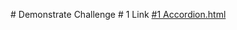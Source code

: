 <p> # Demonstrate Challenge # 1 Link 
<a href="https://mzughbor.github.io/recovery-p-c01-s06-Components-and-Layout-Patterns/accordion.html"> #1 Accordion.html<a>
</p>
